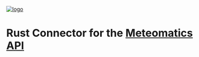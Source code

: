 [![logo](https://static.meteomatics.com/meteomatics-logo.png)](https://www.meteomatics.com "Meteomatics - Your Experts in Weather Data Processing")

Rust Connector for the [Meteomatics API](https://api.meteomatics.com/Overview.html "Documentation Overwiev")
===================================================================================
